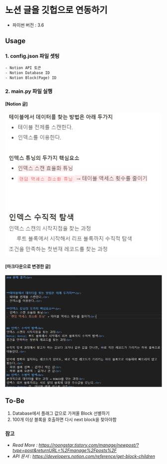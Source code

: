 # 노션 글을 깃헙으로 연동하기

* 파이썬 버전 : 3.6

## Usage
### 1. config.json 파일 셋팅
    - Notion API 토큰
    - Notion Database ID
    - Notion Block(Page) ID
    
### 2. main.py 파일 실행

#### [Notion 글]

![img_1.png](img_1.png)

#### [마크다운으로 변경한 글]
![img.png](img.png)



## To-Be
1. Database에서 플래그 값으로 가져올 Block 선별하기
2. 100개 이상 블록을 호출하면 다시 next block을 찾아야함
### 참고
* *Read More : https://roongstar.tistory.com/manage/newpost/?type=post&returnURL=%2Fmanage%2Fposts%2F*
* *API 문서 : https://developers.notion.com/reference/get-block-children*
